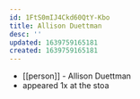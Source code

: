 ```yaml
---
id: 1FtS0mIJ4Ckd60QtY-Kbo
title: Allison Duettman
desc: ''
updated: 1639759165181
created: 1639759165181
---
```



- [[person]] - Allison Duettman
- appeared 1x at the stoa
